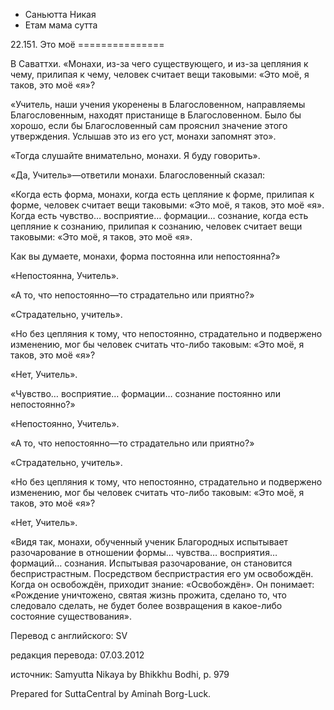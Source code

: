 









* Саньютта Никая
* Етам мама сутта


22\.151\. Это моё
\=\=\=\=\=\=\=\=\=\=\=\=\=\=\=



В Саваттхи\. «Монахи, из\-за чего существующего, и из\-за цепляния к чему, прилипая к чему, человек считает вещи таковыми: «Это моё, я таков, это моё «я»?


«Учитель, наши учения укоренены в Благословенном, направляемы Благословенным, находят пристанище в Благословенном\. Было бы хорошо, если бы Благословенный сам прояснил значение этого утверждения\. Услышав это из его уст, монахи запомнят это»\.


«Тогда слушайте внимательно, монахи\. Я буду говорить»\.


«Да, Учитель»—ответили монахи\. Благословенный сказал:


«Когда есть форма, монахи, когда есть цепляние к форме, прилипая к форме, человек считает вещи таковыми: «Это моё, я таков, это моё «я»\. Когда есть чувство… восприятие… формации… сознание, когда есть цепляние к сознанию, прилипая к сознанию, человек считает вещи таковыми: «Это моё, я таков, это моё «я»\.


Как вы думаете, монахи, форма постоянна или непостоянна?»


«Непостоянна, Учитель»\.


«А то, что непостоянно—то страдательно или приятно?»


«Страдательно, учитель»\.


«Но без цепляния к тому, что непостоянно, страдательно и подвержено изменению, мог бы человек считать что\-либо таковым: «Это моё, я таков, это моё «я»?


«Нет, Учитель»\.


«Чувство… восприятие… формации… сознание постоянно или непостоянно?»


«Непостоянно, Учитель»\.


«А то, что непостоянно—то страдательно или приятно?»


«Страдательно, учитель»\.


«Но без цепляния к тому, что непостоянно, страдательно и подвержено изменению, мог бы человек считать что\-либо таковым: «Это моё, я таков, это моё «я»?


«Нет, Учитель»\.


«Видя так, монахи, обученный ученик Благородных испытывает разочарование в отношении формы… чувства… восприятия… формаций… сознания\. Испытывая разочарование, он становится беспристрастным\. Посредством беспристрастия его ум освобождён\. Когда он освобождён, приходит знание: «Освобождён»\. Он понимает: «Рождение уничтожено, святая жизнь прожита, сделано то, что следовало сделать, не будет более возвращения в какое\-либо состояние существования»\.



Перевод с английского: SV


редакция перевода: 07\.03\.2012


источник: Samyutta Nikaya by Bhikkhu Bodhi, p\. 979


Prepared for SuttaCentral by Aminah Borg\-Luck\.






